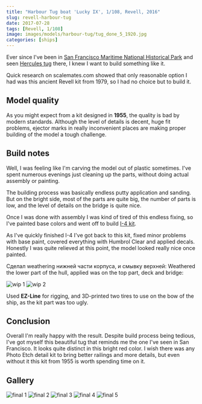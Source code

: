 ```yaml
---
title: "Harbour Tug boat 'Lucky IX', 1/108, Revell, 2016"
slug: revell-harbour-tug
date: 2017-07-28
tags: [Revell, 1/108]
image: images/models/harbour-tug/tug_done_5_1920.jpg
categories: [ships]
---
```


Ever since I've been in [San Francisco Maritime National Historical Park](https://en.wikipedia.org/wiki/San_Francisco_Maritime_National_Historical_Park) and seen [Hercules tug](https://en.wikipedia.org/wiki/Hercules_(1907)) there, I knew I want to build something like it.

Quick research on scalemates.com showed that only reasonable option I had was this ancient Revell kit from 1979, so I had no choice but to build it.

## Model quality

As you might expect from a kit designed in **1955**, the quality is bad by modern standards.
Although the level of details is decent, huge fit problems, ejector marks in really inconvenient places are making proper building of the model a tough challenge.

## Build notes

Well, I was feeling like I'm carving the model out of plastic sometimes. I've spent numerous evenings just cleaning up the parts, without doing actual assembly or painting.

The building process was basically endless putty application and sanding.
But on the bright side, most of the parts are quite big, the number of parts is low, and the level of details on the bridge is quite nice.

Once I was done with assembly I was kind of tired of this endless fixing, so I've painted base colors and went off to build [I-4 kit](/models/zvezda-i-4). 

As I've quickly finished I-4 I've got back to this kit, fixed minor problems with base paint, covered everything with Humbrol Clear and applied decals.
Honestly I was quite relieved at this point, the model looked really nice once painted.

Сделал weathering нижней части корпуса, и смывку верхней:
Weathered the lower part of the hull, applied was on the top part, deck and bridge:

![wip 1](/images/models/harbour-tug/tug_1_1920.jpg)
![wip 2](/images/models/harbour-tug/tug_2_1920.jpg)

Used **EZ-Line** for rigging, and 3D-printed two tires to use on the bow of the ship, as the kit part was too ugly.

## Conclusion

Overall I'm really happy with the result.
Despite build process being tedious, I've got myself this beautiful tug that reminds me the one I've seen in San Francisco. It looks quite distinct in this bright red color.
I wish there was any Photo Etch detail kit to bring better railings and more details, but even without it this kit from 1955 is worth spending time on it.

## Gallery

![final 1](/images/models/harbour-tug/tug_done_1_1920.jpg)
![final 2](/images/models/harbour-tug/tug_done_2_1920.jpg)
![final 3](/images/models/harbour-tug/tug_done_3_1920.jpg)
![final 4](/images/models/harbour-tug/tug_done_4_1920.jpg)
![final 5](/images/models/harbour-tug/tug_done_5_1920.jpg)

